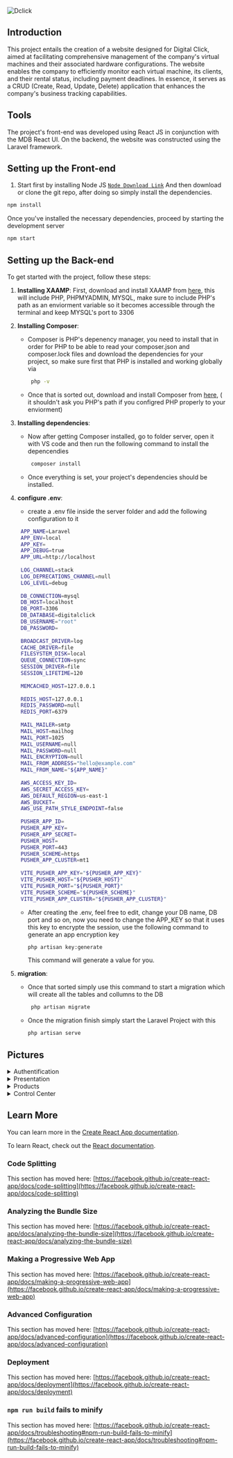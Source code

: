 ![Dclick](https://github.com/DALI-1/DigitalClick_FrontEnd-React-/assets/99611104/e19fcd63-e06f-44b3-b9d2-1c70c881694e)

## Introduction

This project entails the creation of a website designed for Digital Click, aimed at facilitating comprehensive management of the company's virtual machines and their associated hardware configurations. The website enables the company to efficiently monitor each virtual machine, its clients, and their rental status, including payment deadlines. In essence, it serves as a CRUD (Create, Read, Update, Delete) application that enhances the company's business tracking capabilities.

## Tools

The project's front-end was developed using React JS in conjunction with the MDB React UI. On the backend, the website was constructed using the Laravel framework.

## Setting up the Front-end

1. Start first by installing Node JS [`Node Download Link`](https://nodejs.org/en/download/current)
   And then download or clone the git repo, after doing so simply install the dependencies.
```bash
npm install
```
Once you've installed the necessary dependencies, proceed by starting the development server

```bash
npm start
```

## Setting up the Back-end

To get started with the project, follow these steps:

1. **Installing XAAMP**: First, download and install XAAMP from [here](https://www.apachefriends.org/download.html), this will include PHP, PHPMYADMIN, MYSQL, make sure to include PHP's path as an enviorment variable so it becomes accessible through the terminal and keep MYSQL's port to 3306

2. **Installing Composer**:
   - Composer is PHP's depenency manager, you need to install that in order for PHP to be able to read your composer.json and composer.lock files and download the dependencies for your project, so make sure first that PHP is installed     and working globally via
     ```bash
      php -v
      ```
     
   - Once that is sorted out, download and install Composer from [here](https://getcomposer.org/download/), ( it shouldn't ask you PHP's path if you configred PHP properly to your enviorment)

3. **Installing dependencies**:
   - Now after getting Composer installed, go to folder server, open it with VS code and then run the following command to install the depencendies
     ```bash
      composer install
      ```
   - Once everything is set, your project's dependencies should be installed.
   
4. **configure .env**:
   - create a .env file inside the server folder and add the following configuration to it     
   ```bash
    APP_NAME=Laravel
    APP_ENV=local
    APP_KEY=
    APP_DEBUG=true
    APP_URL=http://localhost
    
    LOG_CHANNEL=stack
    LOG_DEPRECATIONS_CHANNEL=null
    LOG_LEVEL=debug
    
    DB_CONNECTION=mysql
    DB_HOST=localhost
    DB_PORT=3306
    DB_DATABASE=digitalclick
    DB_USERNAME="root"
    DB_PASSWORD=
    
    BROADCAST_DRIVER=log
    CACHE_DRIVER=file
    FILESYSTEM_DISK=local
    QUEUE_CONNECTION=sync
    SESSION_DRIVER=file
    SESSION_LIFETIME=120
    
    MEMCACHED_HOST=127.0.0.1
    
    REDIS_HOST=127.0.0.1
    REDIS_PASSWORD=null
    REDIS_PORT=6379
    
    MAIL_MAILER=smtp
    MAIL_HOST=mailhog
    MAIL_PORT=1025
    MAIL_USERNAME=null
    MAIL_PASSWORD=null
    MAIL_ENCRYPTION=null
    MAIL_FROM_ADDRESS="hello@example.com"
    MAIL_FROM_NAME="${APP_NAME}"
    
    AWS_ACCESS_KEY_ID=
    AWS_SECRET_ACCESS_KEY=
    AWS_DEFAULT_REGION=us-east-1
    AWS_BUCKET=
    AWS_USE_PATH_STYLE_ENDPOINT=false
    
    PUSHER_APP_ID=
    PUSHER_APP_KEY=
    PUSHER_APP_SECRET=
    PUSHER_HOST=
    PUSHER_PORT=443
    PUSHER_SCHEME=https
    PUSHER_APP_CLUSTER=mt1
    
    VITE_PUSHER_APP_KEY="${PUSHER_APP_KEY}"
    VITE_PUSHER_HOST="${PUSHER_HOST}"
    VITE_PUSHER_PORT="${PUSHER_PORT}"
    VITE_PUSHER_SCHEME="${PUSHER_SCHEME}"
    VITE_PUSHER_APP_CLUSTER="${PUSHER_APP_CLUSTER}"

    ```
   - After creating the .env, feel free to edit, change your DB name, DB port and so on, now you need to change the APP_KEY so that it uses this key to encrypte the session, use the following command to generate an app encryption key
      ```bash
      php artisan key:generate
      ```
      This command will generate a value for you.
     
      

5. **migration**:
   - Once that sorted simply use this command to start a migration which will create all the tables and collumns to the DB
     ```bash
      php artisan migrate
      ```
   - Once the migration finish simply start the Laravel Project with this
      ```bash
      php artisan serve
      ```

## Pictures

<details>
<summary>Authentification</summary>
   
   
![Screenshot 2023-11-06 210630](https://github.com/DALI-1/Service-Pneumatique-Hydraulique/assets/99611104/03a212c3-5f01-432b-ba8f-3ca9ce1e561d)
   
![Screenshot 2023-11-06 210649](https://github.com/DALI-1/Service-Pneumatique-Hydraulique/assets/99611104/e17b4e35-ad7b-456f-a4df-2e685d9a796a)

</details>

<details>
<summary>Presentation</summary>
   
![Screenshot 2023-11-06 210423](https://github.com/DALI-1/Service-Pneumatique-Hydraulique/assets/99611104/0de1c0b1-6041-410e-8ae6-358ce8cdf069)
   
![Screenshot 2023-11-06 210536](https://github.com/DALI-1/Service-Pneumatique-Hydraulique/assets/99611104/e3963a54-f800-437c-9d89-41493e1d0b17)
   
![Screenshot 2023-11-06 210553](https://github.com/DALI-1/Service-Pneumatique-Hydraulique/assets/99611104/125cdc66-1624-4a87-a8bd-6903d9750c48)

![Screenshot 2023-11-06 210611](https://github.com/DALI-1/Service-Pneumatique-Hydraulique/assets/99611104/a122b733-2f82-41e6-928a-32f76bc92a03)

</details>

<details>
<summary>Products</summary>
   
![Screenshot 2023-11-06 210715](https://github.com/DALI-1/Service-Pneumatique-Hydraulique/assets/99611104/ad8e3122-3a5f-4ecc-b32f-bca768a1b671)
   
![Screenshot 2023-11-06 211810](https://github.com/DALI-1/Service-Pneumatique-Hydraulique/assets/99611104/94874b8a-380e-44be-8b63-6665c4dc9925)
   

</details>

<details>
<summary>Control Center</summary>
   
![Screenshot 2023-11-06 210751](https://github.com/DALI-1/Service-Pneumatique-Hydraulique/assets/99611104/7735aa68-b4ed-4b23-84de-fd6177aa6487)
   
![Screenshot 2023-11-06 210813](https://github.com/DALI-1/Service-Pneumatique-Hydraulique/assets/99611104/22cb0d6f-9746-48b8-b0d7-78508e99b3a2)
   
![Screenshot 2023-11-06 210905](https://github.com/DALI-1/Service-Pneumatique-Hydraulique/assets/99611104/92983891-b50e-4004-a39f-32af33894285)
   
![Screenshot 2023-11-06 210931](https://github.com/DALI-1/Service-Pneumatique-Hydraulique/assets/99611104/df9853df-eacb-46da-b1c4-13f2aaf2aec9)
   
![Screenshot 2023-11-06 211004](https://github.com/DALI-1/Service-Pneumatique-Hydraulique/assets/99611104/a1664f1c-d42c-4022-b440-31e20d4b41ea)
   
![Screenshot 2023-11-06 211204](https://github.com/DALI-1/Service-Pneumatique-Hydraulique/assets/99611104/faa50977-a3fa-43a6-9fa7-5f7a18964b82)

![Screenshot 2023-11-06 211220](https://github.com/DALI-1/Service-Pneumatique-Hydraulique/assets/99611104/d0be11dd-087b-4477-b19e-7c78d984c5a8)
![Screenshot 2023-11-06 211239](https://github.com/DALI-1/Service-Pneumatique-Hydraulique/assets/99611104/abadacca-5440-4712-a3fa-aae2c11b63e9)

![Screenshot 2023-11-06 211351](https://github.com/DALI-1/Service-Pneumatique-Hydraulique/assets/99611104/e9fcdfbb-7f40-442e-80a3-22d5aad74f23)

![Screenshot 2023-11-06 211515](https://github.com/DALI-1/Service-Pneumatique-Hydraulique/assets/99611104/b356904b-0b2f-47c7-88fc-2af49f5a6673)


</details>



## Learn More

You can learn more in the [Create React App documentation](https://facebook.github.io/create-react-app/docs/getting-started).

To learn React, check out the [React documentation](https://reactjs.org/).

### Code Splitting

This section has moved here: [https://facebook.github.io/create-react-app/docs/code-splitting](https://facebook.github.io/create-react-app/docs/code-splitting)

### Analyzing the Bundle Size

This section has moved here: [https://facebook.github.io/create-react-app/docs/analyzing-the-bundle-size](https://facebook.github.io/create-react-app/docs/analyzing-the-bundle-size)

### Making a Progressive Web App

This section has moved here: [https://facebook.github.io/create-react-app/docs/making-a-progressive-web-app](https://facebook.github.io/create-react-app/docs/making-a-progressive-web-app)

### Advanced Configuration

This section has moved here: [https://facebook.github.io/create-react-app/docs/advanced-configuration](https://facebook.github.io/create-react-app/docs/advanced-configuration)

### Deployment

This section has moved here: [https://facebook.github.io/create-react-app/docs/deployment](https://facebook.github.io/create-react-app/docs/deployment)

### `npm run build` fails to minify

This section has moved here: [https://facebook.github.io/create-react-app/docs/troubleshooting#npm-run-build-fails-to-minify](https://facebook.github.io/create-react-app/docs/troubleshooting#npm-run-build-fails-to-minify)
